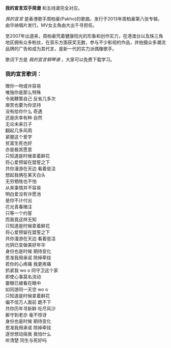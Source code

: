

**我的宣言双手简谱** 和五线谱完全对应。

_我的宣言_ 是香港歌手周柏豪(Pakho)的歌曲，发行于2013年周柏豪第八张专辑，由华纳唱片发行。MV女主角由大出千寻担任。

至2007年出道来，周柏豪凭着健康阳光的形象和创作实力，在港澳台以及珠三角地区拥有众多粉丝，在音乐方面获奖无数，参与不少影视的作品，并拍摄众多潮流品牌的广告和成为其代言，是新一代的实力派偶像歌手。

歌词下方是 _我的宣言钢琴谱_ ，大家可以免费下载学习。

### 我的宣言歌词：

赠你一吻或许容易  
唯独你是那么特殊  
令我鞭策自己 反省几多次  
艰苦也要为你坚持  
没有给你什么 奇遇  
还是庆幸有种 自然  
无论未来日子  
翻起几多风雨  
紧握这个爱字  
贫富生死也好  
亦是极其愿意  
只知道是时候拿着鲜花  
将心爱预留在盟誓之下  
共你漫游在天边 看着低洼  
想起我俩在某天白头  
无穷牺牲也不怕  
从来事情并不容易  
明白爱没有许愿池  
是你不计付出  
花光青春赌注  
只等一个约誓  
而我竟这样无知  
只知道是时候拿着鲜花  
将心爱预留在盟誓之下  
共你漫游在天边 看着低洼  
光阴已变做美好年华  
身份也是时候 期待变化  
恩准我用承诺 除掉牵挂  
若你的心疼痛 我更疼痛  
抓紧我 wo o 同守卫这个家  
即使心事莫名流动  
霎眼已被看在眼中  
如同游同一天空 wo o  
只知道是时候拿着鲜花  
偏不信万人面前 跪不下  
共你历年寻新鲜 吃尽风沙  
厮守到老亦 毫不惊讶  
身份也是时候 期待变化  
恩准我用承诺 除掉牵挂  
逐世想动摇我 我怕什么  
听清楚 同生与死好吗

